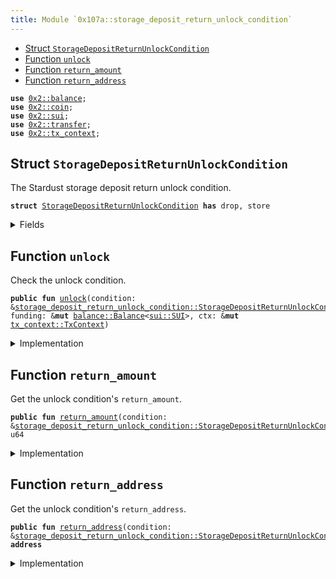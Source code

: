 ```yaml
---
title: Module `0x107a::storage_deposit_return_unlock_condition`
---
```




-  [Struct `StorageDepositReturnUnlockCondition`](#0x107a_storage_deposit_return_unlock_condition_StorageDepositReturnUnlockCondition)
-  [Function `unlock`](#0x107a_storage_deposit_return_unlock_condition_unlock)
-  [Function `return_amount`](#0x107a_storage_deposit_return_unlock_condition_return_amount)
-  [Function `return_address`](#0x107a_storage_deposit_return_unlock_condition_return_address)


<pre><code><b>use</b> <a href="../sui-framework/balance.md#0x2_balance">0x2::balance</a>;
<b>use</b> <a href="../sui-framework/coin.md#0x2_coin">0x2::coin</a>;
<b>use</b> <a href="../sui-framework/sui.md#0x2_sui">0x2::sui</a>;
<b>use</b> <a href="../sui-framework/transfer.md#0x2_transfer">0x2::transfer</a>;
<b>use</b> <a href="../sui-framework/tx_context.md#0x2_tx_context">0x2::tx_context</a>;
</code></pre>



<a name="0x107a_storage_deposit_return_unlock_condition_StorageDepositReturnUnlockCondition"></a>

## Struct `StorageDepositReturnUnlockCondition`

The Stardust storage deposit return unlock condition.


<pre><code><b>struct</b> <a href="storage_deposit_return_unlock_condition.md#0x107a_storage_deposit_return_unlock_condition_StorageDepositReturnUnlockCondition">StorageDepositReturnUnlockCondition</a> <b>has</b> drop, store
</code></pre>



<details>
<summary>Fields</summary>


<dl>
<dt>
<code>return_address: <b>address</b></code>
</dt>
<dd>
 The address to which the consuming transaction should deposit the amount defined in Return Amount.
</dd>
<dt>
<code>return_amount: u64</code>
</dt>
<dd>
 The amount of IOTA coins the consuming transaction should deposit to the address defined in Return Address.
</dd>
</dl>


</details>

<a name="0x107a_storage_deposit_return_unlock_condition_unlock"></a>

## Function `unlock`

Check the unlock condition.


<pre><code><b>public</b> <b>fun</b> <a href="storage_deposit_return_unlock_condition.md#0x107a_storage_deposit_return_unlock_condition_unlock">unlock</a>(condition: &<a href="storage_deposit_return_unlock_condition.md#0x107a_storage_deposit_return_unlock_condition_StorageDepositReturnUnlockCondition">storage_deposit_return_unlock_condition::StorageDepositReturnUnlockCondition</a>, funding: &<b>mut</b> <a href="../sui-framework/balance.md#0x2_balance_Balance">balance::Balance</a>&lt;<a href="../sui-framework/sui.md#0x2_sui_SUI">sui::SUI</a>&gt;, ctx: &<b>mut</b> <a href="../sui-framework/tx_context.md#0x2_tx_context_TxContext">tx_context::TxContext</a>)
</code></pre>



<details>
<summary>Implementation</summary>


<pre><code><b>public</b> <b>fun</b> <a href="storage_deposit_return_unlock_condition.md#0x107a_storage_deposit_return_unlock_condition_unlock">unlock</a>(condition: &<a href="storage_deposit_return_unlock_condition.md#0x107a_storage_deposit_return_unlock_condition_StorageDepositReturnUnlockCondition">StorageDepositReturnUnlockCondition</a>, funding: &<b>mut</b> Balance&lt;SUI&gt;, ctx: &<b>mut</b> TxContext) {
    // Aborts <b>if</b> `funding` is not enough.
    <b>let</b> return_balance = funding.split(condition.<a href="storage_deposit_return_unlock_condition.md#0x107a_storage_deposit_return_unlock_condition_return_amount">return_amount</a>());
    // Recipient will need <b>to</b> <a href="../sui-framework/transfer.md#0x2_transfer">transfer</a> the <a href="../sui-framework/coin.md#0x2_coin">coin</a> <b>to</b> a normal ed25519 <b>address</b> instead of legacy.
    public_transfer(from_balance(return_balance, ctx), condition.<a href="storage_deposit_return_unlock_condition.md#0x107a_storage_deposit_return_unlock_condition_return_address">return_address</a>());
}
</code></pre>



</details>

<a name="0x107a_storage_deposit_return_unlock_condition_return_amount"></a>

## Function `return_amount`

Get the unlock condition's <code>return_amount</code>.


<pre><code><b>public</b> <b>fun</b> <a href="storage_deposit_return_unlock_condition.md#0x107a_storage_deposit_return_unlock_condition_return_amount">return_amount</a>(condition: &<a href="storage_deposit_return_unlock_condition.md#0x107a_storage_deposit_return_unlock_condition_StorageDepositReturnUnlockCondition">storage_deposit_return_unlock_condition::StorageDepositReturnUnlockCondition</a>): u64
</code></pre>



<details>
<summary>Implementation</summary>


<pre><code><b>public</b> <b>fun</b> <a href="storage_deposit_return_unlock_condition.md#0x107a_storage_deposit_return_unlock_condition_return_amount">return_amount</a>(condition: &<a href="storage_deposit_return_unlock_condition.md#0x107a_storage_deposit_return_unlock_condition_StorageDepositReturnUnlockCondition">StorageDepositReturnUnlockCondition</a>): u64 {
    condition.return_amount
}
</code></pre>



</details>

<a name="0x107a_storage_deposit_return_unlock_condition_return_address"></a>

## Function `return_address`

Get the unlock condition's <code>return_address</code>.


<pre><code><b>public</b> <b>fun</b> <a href="storage_deposit_return_unlock_condition.md#0x107a_storage_deposit_return_unlock_condition_return_address">return_address</a>(condition: &<a href="storage_deposit_return_unlock_condition.md#0x107a_storage_deposit_return_unlock_condition_StorageDepositReturnUnlockCondition">storage_deposit_return_unlock_condition::StorageDepositReturnUnlockCondition</a>): <b>address</b>
</code></pre>



<details>
<summary>Implementation</summary>


<pre><code><b>public</b> <b>fun</b> <a href="storage_deposit_return_unlock_condition.md#0x107a_storage_deposit_return_unlock_condition_return_address">return_address</a>(condition: &<a href="storage_deposit_return_unlock_condition.md#0x107a_storage_deposit_return_unlock_condition_StorageDepositReturnUnlockCondition">StorageDepositReturnUnlockCondition</a>): <b>address</b> {
    condition.return_address
}
</code></pre>



</details>
